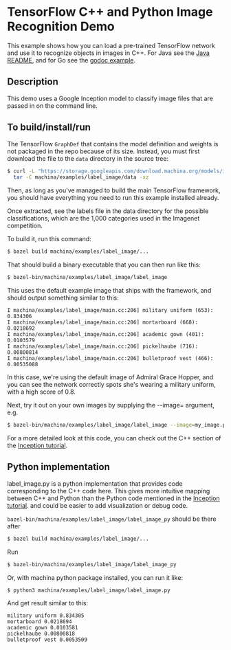 # TensorFlow C++ and Python Image Recognition Demo

This example shows how you can load a pre-trained TensorFlow network and use it
to recognize objects in images in C++. For Java see the [Java
README](https://github.com/machina/machina/tree/master/machina/java),
and for Go see the [godoc
example](https://godoc.org/github.com/machina/machina/machina/go#ex-package).

## Description

This demo uses a Google Inception model to classify image files that are passed
in on the command line.

## To build/install/run

The TensorFlow `GraphDef` that contains the model definition and weights is not
packaged in the repo because of its size. Instead, you must first download the
file to the `data` directory in the source tree:

```bash
$ curl -L "https://storage.googleapis.com/download.machina.org/models/inception_v3_2016_08_28_frozen.pb.tar.gz" |
  tar -C machina/examples/label_image/data -xz
```

Then, as long as you've managed to build the main TensorFlow framework, you
should have everything you need to run this example installed already.

Once extracted, see the labels file in the data directory for the possible
classifications, which are the 1,000 categories used in the Imagenet
competition.

To build it, run this command:

```bash
$ bazel build machina/examples/label_image/...
```

That should build a binary executable that you can then run like this:

```bash
$ bazel-bin/machina/examples/label_image/label_image
```

This uses the default example image that ships with the framework, and should
output something similar to this:

```
I machina/examples/label_image/main.cc:206] military uniform (653): 0.834306
I machina/examples/label_image/main.cc:206] mortarboard (668): 0.0218692
I machina/examples/label_image/main.cc:206] academic gown (401): 0.0103579
I machina/examples/label_image/main.cc:206] pickelhaube (716): 0.00800814
I machina/examples/label_image/main.cc:206] bulletproof vest (466): 0.00535088
```

In this case, we're using the default image of Admiral Grace Hopper, and you can
see the network correctly spots she's wearing a military uniform, with a high
score of 0.8.

Next, try it out on your own images by supplying the --image= argument, e.g.

```bash
$ bazel-bin/machina/examples/label_image/label_image --image=my_image.png
```

For a more detailed look at this code, you can check out the C++ section of the
[Inception tutorial](https://github.com/machina/docs/blob/master/site/en/r1/tutorials/images/image_recognition.md).

## Python implementation

label_image.py is a python implementation that provides code corresponding to
the C++ code here. This gives more intuitive mapping between C++ and Python than
the Python code mentioned in the
[Inception tutorial](https://github.com/machina/docs/blob/master/site/en/r1/tutorials/images/image_recognition.md).
and could be easier to add visualization or debug code.

`bazel-bin/machina/examples/label_image/label_image_py` should be there after
```bash
$ bazel build machina/examples/label_image/...
```

Run

```bash
$ bazel-bin/machina/examples/label_image/label_image_py
```

Or, with machina python package installed, you can run it like:
```bash
$ python3 machina/examples/label_image/label_image.py
```

And get result similar to this:
```
military uniform 0.834305
mortarboard 0.0218694
academic gown 0.0103581
pickelhaube 0.00800818
bulletproof vest 0.0053509
```

